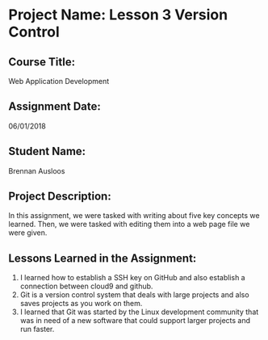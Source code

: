 # Project Name:  Lesson 3 Version Control


## Course Title:
Web Application Development

## Assignment Date:  
06/01/2018

## Student Name:  
Brennan Ausloos

## Project Description:
In this assignment, we were tasked with writing about five key concepts we learned. Then, we were tasked with editing them into a web page file we were given.

## Lessons Learned in the Assignment:
1. I learned how to establish a SSH key on GitHub and also establish a connection between cloud9 and github.
2. Git is a version control system that deals with large projects and also saves projects as you work on them. 
3. I learned that Git was started by the Linux development community that was in need of a new software that could support larger projects and run faster.

